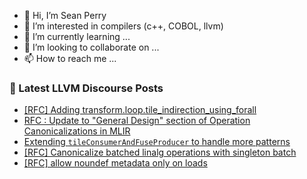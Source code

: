 - 👋 Hi, I’m Sean Perry
- 👀 I’m interested in compilers (c++, COBOL, llvm)
- 🌱 I’m currently learning ...
- 💞️ I’m looking to collaborate on ...
- 📫 How to reach me ...

<!---
s66perry/s66perry is a ✨ special ✨ repository because its `README.md` (this file) appears on your GitHub profile.
You can click the Preview link to take a look at your changes.
--->
### 📕 Latest LLVM Discourse Posts

<!-- DISCOURSE-LLVM:START -->
- [[RFC] Adding transform.loop.tile_indirection_using_forall](https://discourse.llvm.org/t/rfc-adding-transform-loop-tile-indirection-using-forall/79114#post_13)
- [RFC : Update to &quot;General Design&quot; section of Operation Canonicalizations in MLIR](https://discourse.llvm.org/t/rfc-update-to-general-design-section-of-operation-canonicalizations-in-mlir/79355?page=2#post_33)
- [Extending `tileConsumerAndFuseProducer` to handle more patterns](https://discourse.llvm.org/t/extending-tileconsumerandfuseproducer-to-handle-more-patterns/79340#post_11)
- [[RFC] Canonicalize batched linalg operations with singleton batch](https://discourse.llvm.org/t/rfc-canonicalize-batched-linalg-operations-with-singleton-batch/79628#post_10)
- [[RFC] allow noundef metadata only on loads](https://discourse.llvm.org/t/rfc-allow-noundef-metadata-only-on-loads/79592#post_4)
<!-- DISCOURSE-LLVM:END -->

